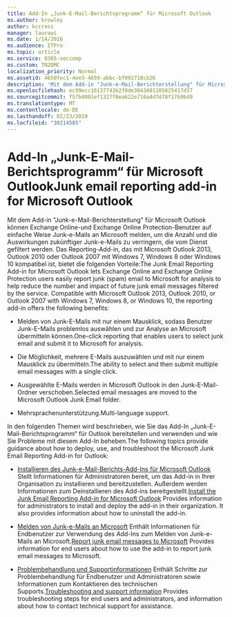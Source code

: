 ```yaml
---
title: Add-In „Junk-E-Mail-Berichtsprogramm“ für Microsoft Outlook
ms.author: krowley
author: kccross
manager: laurawi
ms.date: 1/14/2016
ms.audience: ITPro
ms.topic: article
ms.service: O365-seccomp
ms.custom: TN2DMC
localization_priority: Normal
ms.assetid: 4650fec1-4ee3-4659-abbc-bf091718cb26
description: 'Mit dem Add-in "Junk-e-Mail-Berichterstellung" für Microsoft Outlook können Exchange Online-und Exchange Online Protection-Benutzer auf einfache Weise Junk-e-Mails an Microsoft melden, um die Anzahl und die Auswirkungen zukünftiger Junk-e-Mails zu verringern, die vom Dienst gefiltert werden. Das Reporting-Add-in, das mit Microsoft Outlook 2013, Outlook 2010 oder Outlook 2007 mit Windows 7, Windows 8 oder Windows 10 kompatibel ist, bietet die folgenden Vorteile:'
ms.openlocfilehash: ec99ecc16137741b2f0de3043601105825417d37
ms.sourcegitcommit: f57b4001ef1327f0ea622e716a4d7d78f1769b49
ms.translationtype: MT
ms.contentlocale: de-DE
ms.lasthandoff: 02/23/2019
ms.locfileid: "30214585"
---
```

# <a name="junk-email-reporting-add-in-for-microsoft-outlook"></a><span data-ttu-id="c5690-104">Add-In „Junk-E-Mail-Berichtsprogramm“ für Microsoft Outlook</span><span class="sxs-lookup"><span data-stu-id="c5690-104">Junk email reporting add-in for Microsoft Outlook</span></span>

<span data-ttu-id="c5690-p102">Mit dem Add-in "Junk-e-Mail-Berichterstellung" für Microsoft Outlook können Exchange Online-und Exchange Online Protection-Benutzer auf einfache Weise Junk-e-Mails an Microsoft melden, um die Anzahl und die Auswirkungen zukünftiger Junk-e-Mails zu verringern, die vom Dienst gefiltert werden. Das Reporting-Add-in, das mit Microsoft Outlook 2013, Outlook 2010 oder Outlook 2007 mit Windows 7, Windows 8 oder Windows 10 kompatibel ist, bietet die folgenden Vorteile:</span><span class="sxs-lookup"><span data-stu-id="c5690-p102">The Junk Email Reporting Add-in for Microsoft Outlook lets Exchange Online and Exchange Online Protection users easily report junk (spam) email to Microsoft for analysis to help reduce the number and impact of future junk email messages filtered by the service. Compatible with Microsoft Outlook 2013, Outlook 2010, or Outlook 2007 with Windows 7, Windows 8, or Windows 10, the reporting add-in offers the following benefits:</span></span>
  
- <span data-ttu-id="c5690-107">Melden von Junk-E-Mails mit nur einem Mausklick, sodass Benutzer Junk-E-Mails problemlos auswählen und zur Analyse an Microsoft übermitteln können.</span><span class="sxs-lookup"><span data-stu-id="c5690-107">One-click reporting that enables users to select junk email and submit it to Microsoft for analysis.</span></span>
    
- <span data-ttu-id="c5690-108">Die Möglichkeit, mehrere E-Mails auszuwählen und mit nur einem Mausklick zu übermitteln.</span><span class="sxs-lookup"><span data-stu-id="c5690-108">The ability to select and then submit multiple email messages with a single click.</span></span>
    
- <span data-ttu-id="c5690-109">Ausgewählte E-Mails werden in Microsoft Outlook in den Junk-E-Mail-Ordner verschoben.</span><span class="sxs-lookup"><span data-stu-id="c5690-109">Selected email messages are moved to the Microsoft Outlook Junk Email folder.</span></span>
    
- <span data-ttu-id="c5690-110">Mehrsprachenunterstützung.</span><span class="sxs-lookup"><span data-stu-id="c5690-110">Multi-language support.</span></span>
    
<span data-ttu-id="c5690-111">In den folgenden Themen wird beschrieben, wie Sie das Add-In „Junk-E-Mail-Berichtsprogramm“ für Outlook bereitstellen und verwenden und wie Sie Probleme mit diesem Add-In beheben.</span><span class="sxs-lookup"><span data-stu-id="c5690-111">The following topics provide guidance about how to deploy, use, and troubleshoot the Microsoft Junk Email Reporting Add-in for Outlook:</span></span>
  
- <span data-ttu-id="c5690-p103">[Installieren des Junk-e-Mail-Berichts-Add-Ins für Microsoft Outlook](install-the-junk-email-reporting-add-in-for-microsoft-outlook.md) Stellt Informationen für Administratoren bereit, um das Add-in in Ihrer Organisation zu installieren und bereitzustellen. Außerdem werden Informationen zum Deinstallieren des Add-ins bereitgestellt.</span><span class="sxs-lookup"><span data-stu-id="c5690-p103">[Install the Junk Email Reporting Add-in for Microsoft Outlook](install-the-junk-email-reporting-add-in-for-microsoft-outlook.md) Provides information for administrators to install and deploy the add-in in their organization. It also provides information about how to uninstall the add-in.</span></span> 
    
- <span data-ttu-id="c5690-114">[Melden von Junk-e-Mails an Microsoft](report-junk-email-messages-to-microsoft.md) Enthält Informationen für Endbenutzer zur Verwendung des Add-Ins zum Melden von Junk-e-Mails an Microsoft.</span><span class="sxs-lookup"><span data-stu-id="c5690-114">[Report junk email messages to Microsoft](report-junk-email-messages-to-microsoft.md) Provides information for end users about how to use the add-in to report junk email messages to Microsoft.</span></span> 
    
- <span data-ttu-id="c5690-115">[Problembehandlung und Supportinformationen](troubleshooting-and-support-information.md) Enthält Schritte zur Problembehandlung für Endbenutzer und Administratoren sowie Informationen zum Kontaktieren des technischen Supports.</span><span class="sxs-lookup"><span data-stu-id="c5690-115">[Troubleshooting and support information](troubleshooting-and-support-information.md) Provides troubleshooting steps for end users and administrators, and information about how to contact technical support for assistance.</span></span> 
    

